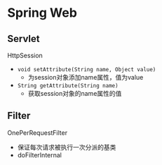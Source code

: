 # Spring Web

## Servlet

HttpSession

- `void setAttribute(String name, Object value)`
  - 为session对象添加name属性，值为value
- `String getAttribute(String name)`
  - 获取session对象的name属性的值

## Filter

OnePerRequestFilter

- 保证每次请求被执行一次分派的基类
- doFilterInternal